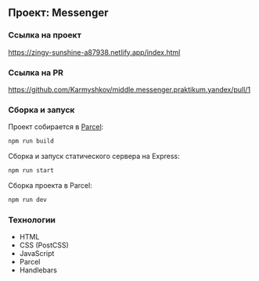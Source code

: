 ## Проект: Messenger

### Ссылка на проект

https://zingy-sunshine-a87938.netlify.app/index.html

### Ссылка на PR

https://github.com/Karmyshkov/middle.messenger.praktikum.yandex/pull/1

### Сборка и запуск

Проект собирается в [Parcel](https://parceljs.org/):

```bash
npm run build
```

Сборка и запуск статического сервера на Express:

```bash
npm run start
```

Сборка проекта в Parcel:

```bash
npm run dev
```

### Технологии

- HTML
- CSS (PostCSS)
- JavaScript
- Parcel
- Handlebars
